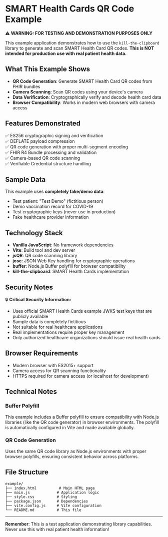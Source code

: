 # SMART Health Cards QR Code Example

⚠️ **WARNING: FOR TESTING AND DEMONSTRATION PURPOSES ONLY**

This example application demonstrates how to use the `kill-the-clipboard` library to generate and scan SMART Health Card QR codes. **This is NOT intended for production use with real patient health data.**

## What This Example Shows

- **QR Code Generation**: Generate SMART Health Card QR codes from FHIR bundles
- **Camera Scanning**: Scan QR codes using your device's camera
- **Data Verification**: Cryptographically verify and decode health card data
- **Browser Compatibility**: Works in modern web browsers with camera access

## Features Demonstrated

✅ ES256 cryptographic signing and verification  
✅ DEFLATE payload compression  
✅ QR code generation with proper multi-segment encoding  
✅ FHIR R4 Bundle processing and validation  
✅ Camera-based QR code scanning  
✅ Verifiable Credential structure handling  

## Sample Data

This example uses **completely fake/demo data**:
- Test patient: "Test Demo" (fictitious person)
- Demo vaccination record for COVID-19
- Test cryptographic keys (never use in production)
- Fake healthcare provider information

## Technology Stack

- **Vanilla JavaScript**: No framework dependencies
- **Vite**: Build tool and dev server
- **jsQR**: QR code scanning library
- **jose**: JSON Web Key handling for cryptographic operations
- **buffer**: Node.js Buffer polyfill for browser compatibility
- **kill-the-clipboard**: SMART Health Cards implementation

## Security Notes

🔒 **Critical Security Information:**
- Uses official SMART Health Cards example JWKS test keys that are publicly available
- Sample data is completely fictitious
- Not suitable for real healthcare applications  
- Real implementations require proper key management
- Only authorized healthcare organizations should issue real health cards

## Browser Requirements

- Modern browser with ES2015+ support
- Camera access for QR scanning functionality
- HTTPS required for camera access (or localhost for development)

## Technical Notes

### Buffer Polyfill
This example includes a Buffer polyfill to ensure compatibility with Node.js libraries (like the QR code generator) in browser environments. The polyfill is automatically configured in Vite and made available globally.

### QR Code Generation
Uses the same QR code library as Node.js environments with proper browser polyfills, ensuring consistent behavior across platforms.

## File Structure

```
example/
├── index.html          # Main HTML page
├── main.js            # Application logic
├── style.css          # Styling
├── package.json       # Dependencies
├── vite.config.js     # Vite configuration
└── README.md          # This file
```

---

**Remember**: This is a test application demonstrating library capabilities. Never use this with real patient health information!
